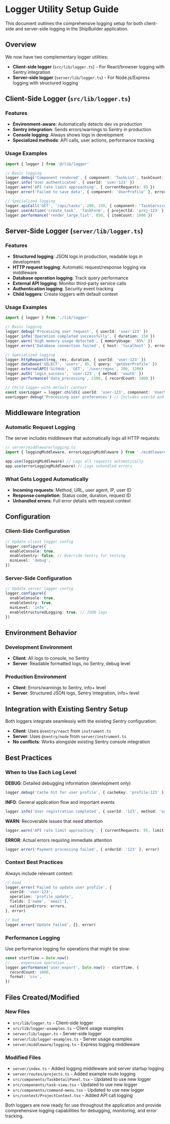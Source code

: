 # Logger Utility Setup Guide

This document outlines the comprehensive logging setup for both client-side and server-side logging in the ShipBuilder application.

## Overview

We now have two complementary logger utilities:
- **Client-side logger** (`src/lib/logger.ts`) - For React/browser logging with Sentry integration
- **Server-side logger** (`server/lib/logger.ts`) - For Node.js/Express logging with structured logging

## Client-Side Logger (`src/lib/logger.ts`)

### Features
- **Environment-aware**: Automatically detects dev vs production
- **Sentry integration**: Sends errors/warnings to Sentry in production
- **Console logging**: Always shows logs in development
- **Specialized methods**: API calls, user actions, performance tracking

### Usage Examples
```typescript
import { logger } from '@/lib/logger'

// Basic logging
logger.debug('Component rendered', { component: 'TaskList', taskCount: 15 })
logger.info('User authenticated', { userId: 'user-123' })
logger.warn('API rate limit approaching', { currentRequests: 95 })
logger.error('Failed to save data', { component: 'UserProfile' }, error)

// Specialized logging
logger.apiCall('GET', '/api/tasks', 200, 150, { component: 'TaskService' })
logger.userAction('create_task', 'TaskForm', { projectId: 'proj-123' })
logger.performance('render_large_list', 850, { itemCount: 1000 })
```

## Server-Side Logger (`server/lib/logger.ts`)

### Features
- **Structured logging**: JSON logs in production, readable logs in development
- **HTTP request logging**: Automatic request/response logging via middleware
- **Database operation logging**: Track query performance
- **External API logging**: Monitor third-party service calls
- **Authentication logging**: Security event tracking
- **Child loggers**: Create loggers with default context

### Usage Examples
```typescript
import { logger } from './lib/logger'

// Basic logging
logger.debug('Processing user request', { userId: 'user-123' })
logger.info('Operation completed successfully', { duration: 150 })
logger.warn('High memory usage detected', { memoryUsage: '85%' })
logger.error('Database connection failed', { host: 'localhost' }, error)

// Specialized logging
logger.httpRequest(req, res, duration, { userId: 'user-123' })
logger.database('SELECT', 'users', 45, { query: 'getUserProfile' })
logger.externalAPI('GitHub', 'GET', '/user/repos', 200, 1200)
logger.auth('login_success', 'user-123', { method: 'oauth' })
logger.performance('data_processing', 2300, { recordCount: 1000 })

// Child logger with default context
const userLogger = logger.child({ userId: 'user-123', component: 'UserService' })
userLogger.debug('Processing user preferences') // Includes userId and component automatically
```

## Middleware Integration

### Automatic Request Logging
The server includes middleware that automatically logs all HTTP requests:

```typescript
// server/middleware/logging.ts
import { loggingMiddleware, errorLoggingMiddleware } from './middleware/logging'

app.use(loggingMiddleware) // Logs all requests automatically
app.use(errorLoggingMiddleware) // Logs unhandled errors
```

### What Gets Logged Automatically
- **Incoming requests**: Method, URL, user agent, IP, user ID
- **Response completion**: Status code, duration, request ID
- **Unhandled errors**: Full error details with request context

## Configuration

### Client-Side Configuration
```typescript
// Update client logger config
logger.configure({
  enableConsole: true,
  enableSentry: false, // Override Sentry for testing
  minLevel: 'debug',
})
```

### Server-Side Configuration
```typescript
// Update server logger config
logger.configure({
  enableConsole: true,
  enableSentry: true,
  minLevel: 'info',
  enableStructuredLogging: true, // JSON logs
})
```

## Environment Behavior

### Development Environment
- **Client**: All logs to console, no Sentry
- **Server**: Readable formatted logs, no Sentry, debug level

### Production Environment
- **Client**: Errors/warnings to Sentry, info+ level
- **Server**: Structured JSON logs, Sentry integration, info+ level

## Integration with Existing Sentry Setup

Both loggers integrate seamlessly with the existing Sentry configuration:
- **Client**: Uses `@sentry/react` from `instrument.ts`
- **Server**: Uses `@sentry/node` from `server/instrument.ts`
- **No conflicts**: Works alongside existing Sentry console integration

## Best Practices

### When to Use Each Log Level

**DEBUG**: Detailed debugging information (development only)
```typescript
logger.debug('Cache hit for user profile', { cacheKey: 'profile:123' })
```

**INFO**: General application flow and important events
```typescript
logger.info('User registration completed', { userId: '123', method: 'oauth' })
```

**WARN**: Recoverable issues that need attention
```typescript
logger.warn('API rate limit approaching', { currentRequests: 95, limit: 100 })
```

**ERROR**: Actual errors requiring immediate attention
```typescript
logger.error('Payment processing failed', { orderId: '123' }, error)
```

### Context Best Practices
Always include relevant context:
```typescript
// Good
logger.error('Failed to update user profile', {
  userId: 'user-123',
  operation: 'profile_update',
  fields: ['name', 'email'],
  validationErrors: errors,
}, error)

// Bad
logger.error('Update failed', {}, error)
```

### Performance Logging
Use performance logging for operations that might be slow:
```typescript
const startTime = Date.now()
// ... expensive operation ...
logger.performance('user_export', Date.now() - startTime, {
  recordCount: 1000,
  format: 'csv',
})
```

## Files Created/Modified

### New Files
- `src/lib/logger.ts` - Client-side logger
- `src/lib/logger-examples.ts` - Client usage examples
- `server/lib/logger.ts` - Server-side logger
- `server/lib/logger-examples.ts` - Server usage examples
- `server/middleware/logging.ts` - Express logging middleware

### Modified Files
- `server/index.ts` - Added logging middleware and server startup logging
- `server/routes/projects.ts` - Added example route logging
- `src/components/TaskDetailPanel.tsx` - Updated to use new logger
- `src/components/task-view.tsx` - Updated to use new logger
- `src/components/command-menu.tsx` - Updated to use new logger
- `src/context/ProjectContext.tsx` - Added API call logging

Both loggers are now ready for use throughout the application and provide comprehensive logging capabilities for debugging, monitoring, and error tracking.